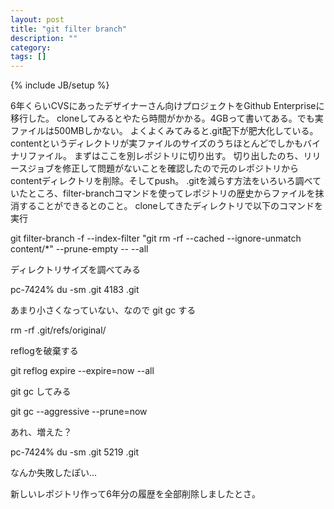```yaml
---
layout: post
title: "git filter branch"
description: ""
category: 
tags: []
---
```

{% include JB/setup %}

6年くらいCVSにあったデザイナーさん向けプロジェクトをGithub Enterpriseに移行した。
cloneしてみるとやたら時間がかかる。4GBって書いてある。でも実ファイルは500MBしかない。
よくよくみてみると.git配下が肥大化している。contentというディレクトリが実ファイルのサイズのうちほとんどでしかもバイナリファイル。
まずはここを別レポジトリに切り出す。
切り出したのち、リリースジョブを修正して問題がないことを確認したので元のレポジトリからcontentディレクトリを削除。そしてpush。
.gitを減らす方法をいろいろ調べていたところ、filter-branchコマンドを使ってレポジトリの歴史からファイルを抹消することができるとのこと。
cloneしてきたディレクトリで以下のコマンドを実行

git filter-branch -f --index-filter "git rm -rf --cached --ignore-unmatch content/*" --prune-empty -- --all

ディレクトリサイズを調べてみる

pc-7424% du -sm .git
4183	.git

あまり小さくなっていない、なので git gc する

rm -rf .git/refs/original/

reflogを破棄する

git reflog expire --expire=now --all

git gc してみる

git gc --aggressive --prune=now

あれ、増えた？

pc-7424% du -sm .git
5219	.git

なんか失敗したぽい…

新しいレポジトリ作って6年分の履歴を全部削除しましたとさ。